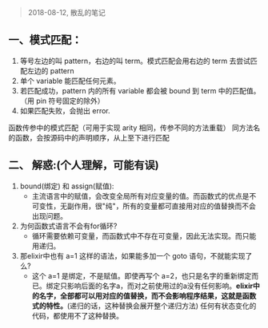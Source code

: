 >2018-08-12, 散乱的笔记

## 一、模式匹配：

1. 等号左边的叫 pattern，右边的叫 term。模式匹配会用右边的 term 去尝试匹配左边的 pattern
1. 单个 variable 能匹配任何元素。
1. 若匹配成功，pattern 内的所有 variable 都会被 bound 到 term 中的匹配值。（用 pin 符号固定的除外）
1. 如果匹配失败，会抛出 error.

函数传参中的模式匹配（可用于实现 arity 相同，传参不同的方法重载）
同方法名的函数，会按源码中的声明顺序，从上至下进行匹配

## 二、 解惑:(个人理解，可能有误)

1. bound(绑定) 和 assign(赋值):
    - 主流语言中的赋值，会改变全局所有对应变量的值。而函数式的优点是不可变性，无副作用，很"纯"，所有的变量都可直接用对应的值替换而不会出现问题。
1. 为何函数式语言不会有for循环?
    - 循环需要依赖可变量，而函数式中不存在可变量，因此无法实现。而只能用递归。
1. 那elixir中也有 a=1 这样的语法，如果能多加一个 goto 语句，不就能实现了么?
    - 这个 a=1 是绑定，不是赋值。即使再写个 a=2，也只是名字的重新绑定而已。绑定只影响后面的名字a，而对之前使用过的a没有任何影响。**elixir中的名字，全部都可以用对应的值替换，而不会影响程序结果，这就是函数式的特性。**(递归的话，这种替换会展开整个递归方法) 任何有状态变化的代码，都使用不了这种替换。